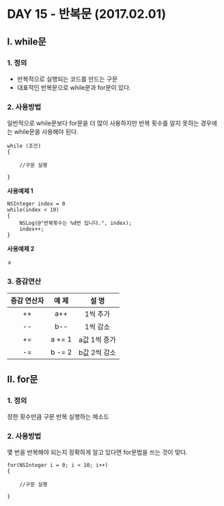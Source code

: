 # DAY 15 - 반복문 (2017.02.01) 

## I. while문  

### 1. 정의  
- 반복적으로 실행되는 코드를 만드는 구문  
- 대표적인 반복문으로 while문과 for문이 있다.  

### 2. 사용방법
일반적으로 while문보다 for문을 더 많이 사용하지만 반복 횟수를 알지 못하는 경우에는 while문을 사용해야 된다.    

```objc
while (조건)
{

	//구문 실행

}
```

**사용예제 1**  

```objc
NSInteger index = 0
while(index < 10)
{
	NSLog(@"반복횟수는 %d번 입니다.", index);
	index++;
}
```

**사용예제 2**  

```objc
ㅎ
``` 

### 3. 증감연산  

증감 연산자 | 예 제  | 설 명
|:--:|:--:|:--:|
++ | a++ | 1씩 추가  
-- | b-- | 1씩 감소
+= | a += 1 | a값 1씩 증가  
-= | b -= 2 | b값 2씩 감소  


## II. for문
### 1. 정의  
정한 횟수만큼 구문 반복 실행하는 메소드  

### 2. 사용방법 
몇 번을 반복해야 되는지 정확하게 알고 있다면 for문법을 쓰는 것이 맞다. 

```objc
for(NSInteger i = 0; i < 10; i++)
{

	//구문 실행  

}
```



